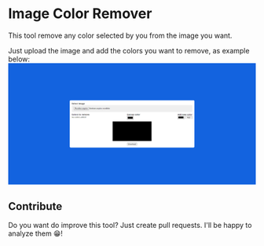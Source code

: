 # Image Color Remover
This tool remove any color selected by you from the image you want.

Just upload the image and add the colors you want to remove, as example below:
![image](./.github/example.gif)

## Contribute
Do you want do improve this tool? Just create pull requests. I'll be happy to analyze them 😁!